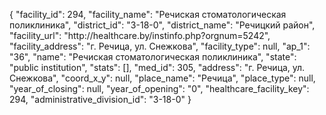 {
    "facility_id": 294,
    "facility_name": "Речиская стоматологическая поликлиника",
    "district_id": "3-18-0",
    "district_name": "Речицкий район",
    "facility_url": "http:\/\/healthcare.by\/instinfo.php?orgnum=5242",
    "facility_address": "г. Речица, ул. Снежкова",
    "facility_type": null,
    "ap_1": "36",
    "name": "Речиская стоматологическая поликлиника",
    "state": "public institution",
    "stats": [],
    "med_id": 305,
    "address": "г. Речица, ул. Снежкова",
    "coord_x_y": null,
    "place_name": "Речица",
    "place_type": null,
    "year_of_closing": null,
    "year_of_opening": "0",
    "healthcare_facility_key": 294,
    "administrative_division_id": "3-18-0"
}